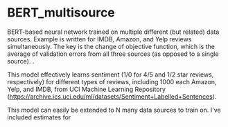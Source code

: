 # BERT_multisource
BERT-based neural network trained on multiple different (but related) data sources. Example is written for IMDB, Amazon, and Yelp reviews simultaneously. The key is the change of objective function, which is the average of validation errors from all three sources (as opposed to a single source). . 

This model effectively learns sentiment (1/0 for 4/5 and 1/2 star reviews, respectively) for different types of reviews, including 1000 each Amazon, Yelp, and IMDB, from UCI Machine Learning Repository (https://archive.ics.uci.edu/ml/datasets/Sentiment+Labelled+Sentences). 

This model can easily be extended to N many data sources to train on. I've included estimates for 
